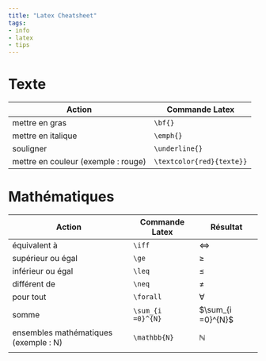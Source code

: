 ```yaml
---
title: "Latex Cheatsheet"
tags:
- info
- latex
- tips
---
```


# Texte

| Action                    | Commande Latex            |
| ------------------------- | ------------------------- |
| mettre en gras            | `\bf{}`                   |
| mettre en italique        | `\emph{}`                 |
| souligner                 | `\underline{}`            |
| mettre en couleur (exemple : rouge) | `\textcolor{red}{texte}}` |

# Mathématiques

| Action                                | Commande Latex    | Résultat          |
| ------------------------------------- | ----------------- | ----------------- |
| équivalent à                          | `\iff`            | $\iff$            |
| supérieur ou égal                     | `\ge`             | $\ge$             |
| inférieur ou égal                     | `\leq`             | $\leq$                  |
| différent de                          | `\neq`            | $\neq$            |
| pour tout                             | `\forall`         | $\forall$         |
| somme                                 | `\sum_{i =0}^{N}` | $\sum_{i =0}^{N}$ |
| ensembles mathématiques (exemple : N) | `\mathbb{N}`      | $\mathbb{N}$      |
|                                       |                   |                   |
